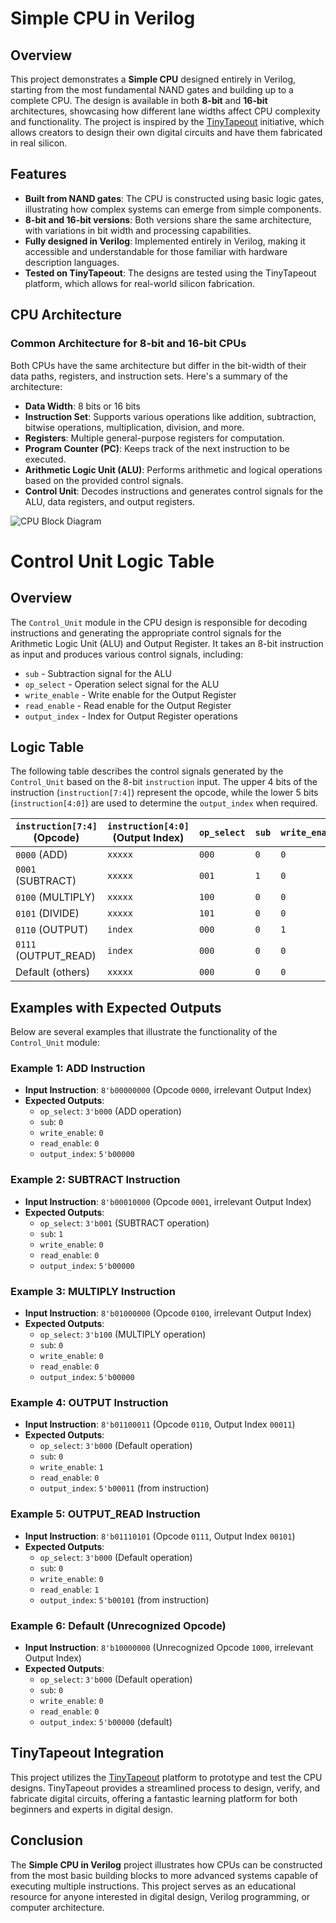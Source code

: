 # **Simple CPU in Verilog**

## Overview

This project demonstrates a **Simple CPU** designed entirely in Verilog, starting from the most fundamental NAND gates and building up to a complete CPU. The design is available in both **8-bit** and **16-bit** architectures, showcasing how different lane widths affect CPU complexity and functionality. The project is inspired by the [TinyTapeout](https://tinytapeout.com/) initiative, which allows creators to design their own digital circuits and have them fabricated in real silicon.

## Features

- **Built from NAND gates**: The CPU is constructed using basic logic gates, illustrating how complex systems can emerge from simple components.
- **8-bit and 16-bit versions**: Both versions share the same architecture, with variations in bit width and processing capabilities.
- **Fully designed in Verilog**: Implemented entirely in Verilog, making it accessible and understandable for those familiar with hardware description languages.
- **Tested on TinyTapeout**: The designs are tested using the TinyTapeout platform, which allows for real-world silicon fabrication.

## CPU Architecture

### Common Architecture for 8-bit and 16-bit CPUs

Both CPUs have the same architecture but differ in the bit-width of their data paths, registers, and instruction sets. Here's a summary of the architecture:

- **Data Width**: 8 bits or 16 bits
- **Instruction Set**: Supports various operations like addition, subtraction, bitwise operations, multiplication, division, and more.
- **Registers**: Multiple general-purpose registers for computation.
- **Program Counter (PC)**: Keeps track of the next instruction to be executed.
- **Arithmetic Logic Unit (ALU)**: Performs arithmetic and logical operations based on the provided control signals.
- **Control Unit**: Decodes instructions and generates control signals for the ALU, data registers, and output registers.

![CPU Block Diagram](https://placehold.co/800x400?text=CPU+Block+Diagram)

# Control Unit Logic Table

## Overview

The `Control_Unit` module in the CPU design is responsible for decoding instructions and generating the appropriate control signals for the Arithmetic Logic Unit (ALU) and Output Register. It takes an 8-bit instruction as input and produces various control signals, including:

- `sub` - Subtraction signal for the ALU
- `op_select` - Operation select signal for the ALU
- `write_enable` - Write enable for the Output Register
- `read_enable` - Read enable for the Output Register
- `output_index` - Index for Output Register operations

## Logic Table

The following table describes the control signals generated by the `Control_Unit` based on the 8-bit `instruction` input. The upper 4 bits of the instruction (`instruction[7:4]`) represent the opcode, while the lower 5 bits (`instruction[4:0]`) are used to determine the `output_index` when required.

| `instruction[7:4]` (Opcode) | `instruction[4:0]` (Output Index) | `op_select` | `sub` | `write_enable` | `read_enable` | `output_index` |
|-----------------------------|-----------------------------------|-------------|-------|----------------|---------------|----------------|
| `0000` (ADD)                | `xxxxx`                           | `000`       | `0`   | `0`            | `0`           | `00000`        |
| `0001` (SUBTRACT)           | `xxxxx`                           | `001`       | `1`   | `0`            | `0`           | `00000`        |
| `0100` (MULTIPLY)           | `xxxxx`                           | `100`       | `0`   | `0`            | `0`           | `00000`        |
| `0101` (DIVIDE)             | `xxxxx`                           | `101`       | `0`   | `0`            | `0`           | `00000`        |
| `0110` (OUTPUT)             | `index`                           | `000`       | `0`   | `1`            | `0`           | `index`        |
| `0111` (OUTPUT_READ)        | `index`                           | `000`       | `0`   | `0`            | `1`           | `index`        |
| Default (others)            | `xxxxx`                           | `000`       | `0`   | `0`            | `0`           | `00000`        |

## Examples with Expected Outputs

Below are several examples that illustrate the functionality of the `Control_Unit` module:

### Example 1: ADD Instruction

- **Input Instruction**: `8'b00000000` (Opcode `0000`, irrelevant Output Index)
- **Expected Outputs**:
  - `op_select`: `3'b000` (ADD operation)
  - `sub`: `0`
  - `write_enable`: `0`
  - `read_enable`: `0`
  - `output_index`: `5'b00000`

### Example 2: SUBTRACT Instruction

- **Input Instruction**: `8'b00010000` (Opcode `0001`, irrelevant Output Index)
- **Expected Outputs**:
  - `op_select`: `3'b001` (SUBTRACT operation)
  - `sub`: `1`
  - `write_enable`: `0`
  - `read_enable`: `0`
  - `output_index`: `5'b00000`

### Example 3: MULTIPLY Instruction

- **Input Instruction**: `8'b01000000` (Opcode `0100`, irrelevant Output Index)
- **Expected Outputs**:
  - `op_select`: `3'b100` (MULTIPLY operation)
  - `sub`: `0`
  - `write_enable`: `0`
  - `read_enable`: `0`
  - `output_index`: `5'b00000`

### Example 4: OUTPUT Instruction

- **Input Instruction**: `8'b01100011` (Opcode `0110`, Output Index `00011`)
- **Expected Outputs**:
  - `op_select`: `3'b000` (Default operation)
  - `sub`: `0`
  - `write_enable`: `1`
  - `read_enable`: `0`
  - `output_index`: `5'b00011` (from instruction)

### Example 5: OUTPUT_READ Instruction

- **Input Instruction**: `8'b01110101` (Opcode `0111`, Output Index `00101`)
- **Expected Outputs**:
  - `op_select`: `3'b000` (Default operation)
  - `sub`: `0`
  - `write_enable`: `0`
  - `read_enable`: `1`
  - `output_index`: `5'b00101` (from instruction)

### Example 6: Default (Unrecognized Opcode)

- **Input Instruction**: `8'b10000000` (Unrecognized Opcode `1000`, irrelevant Output Index)
- **Expected Outputs**:
  - `op_select`: `3'b000` (Default operation)
  - `sub`: `0`
  - `write_enable`: `0`
  - `read_enable`: `0`
  - `output_index`: `5'b00000` (default)

## TinyTapeout Integration

This project utilizes the [TinyTapeout](https://tinytapeout.com/) platform to prototype and test the CPU designs. TinyTapeout provides a streamlined process to design, verify, and fabricate digital circuits, offering a fantastic learning platform for both beginners and experts in digital design.

## Conclusion

The **Simple CPU in Verilog** project illustrates how CPUs can be constructed from the most basic building blocks to more advanced systems capable of executing multiple instructions. This project serves as an educational resource for anyone interested in digital design, Verilog programming, or computer architecture.

